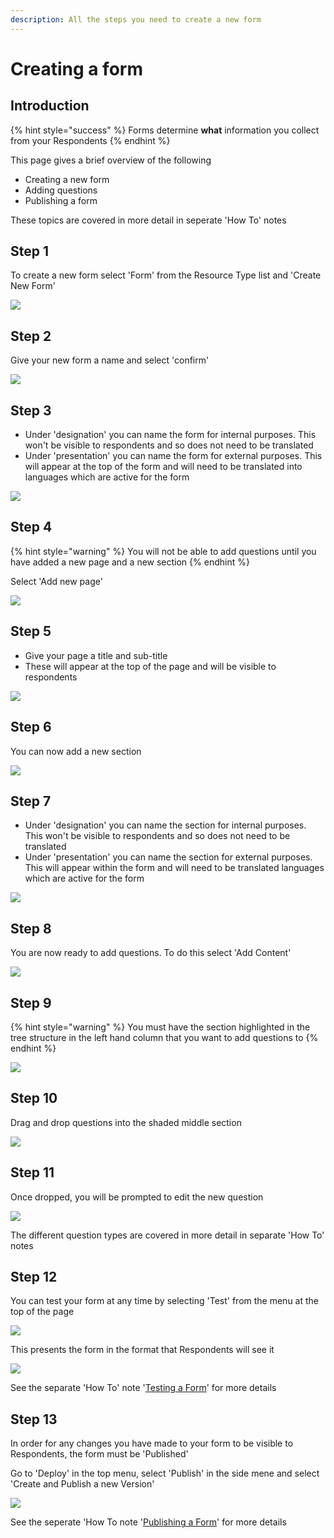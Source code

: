 ```yaml
---
description: All the steps you need to create a new form
---
```


# Creating a form

## Introduction

{% hint style="success" %}
Forms determine **what** information you collect from your Respondents
{% endhint %}

This page gives a brief overview of the following

* Creating a new form
* Adding questions
* Publishing a form

These topics are covered in more detail in seperate 'How To' notes

## Step 1

To create a new form select 'Form' from the Resource Type list and 'Create New Form'

![](<../../.gitbook/assets/image (320) (1).png>)

## Step 2

Give your new form a name and select 'confirm'

![](<../../.gitbook/assets/image (321) (1) (1).png>)

## Step 3

* Under 'designation' you can name the form for internal purposes.  This won't be visible to respondents and so does not need to be translated
* Under 'presentation' you can name the form for external purposes.  This will appear at the top of the form and will need to be translated into languages which are active for the form

![](<../../.gitbook/assets/image (317).png>)

## Step 4

{% hint style="warning" %}
You will not be able to add questions until you have added a new page and a new section
{% endhint %}

Select 'Add new page'

![](<../../.gitbook/assets/image (301) (1).png>)

## Step 5

* Give your page a title and sub-title
* These will appear at the top of the page and will be visible to respondents

![](<../../.gitbook/assets/image (313).png>)

## Step 6

You can now add a new section

![](<../../.gitbook/assets/image (318).png>)

## Step 7

* Under 'designation' you can name the section for internal purposes.  This won't be visible to respondents and so does not need to be translated
* Under 'presentation' you can name the section for external purposes.  This will appear within the form and will need to be translated languages which are active for the form

![](<../../.gitbook/assets/image (303) (1) (1).png>)

## Step 8

You are now ready to add questions.  To do this select 'Add Content'

![](<../../.gitbook/assets/image (312) (1).png>)

## Step 9

{% hint style="warning" %}
You must have the section highlighted in the tree structure in the left hand column that you want to add questions to
{% endhint %}

![](<../../.gitbook/assets/image (311).png>)

## Step 10

Drag and drop questions into the shaded middle section

![](<../../.gitbook/assets/image (300).png>)

## Step 11

Once dropped, you will be prompted to edit the new question&#x20;

![](<../../.gitbook/assets/image (302).png>)

The different question types are covered in more detail in separate 'How To' notes

## Step 12

You can test your form at any time by selecting 'Test' from the menu at the top of the page

![](<../../.gitbook/assets/image (324) (1).png>)

This presents the form in the format that Respondents will see it

![](<../../.gitbook/assets/image (301).png>)

See the separate 'How To' note '[Testing a Form](https://app.gitbook.com/o/-LCmmrbb3mPcyvxukobx/s/-LDglCKkoaiLL-wpvCjA/c/kjEpt7kq2p2GIogt0eWt/how-to-guides/forms/testing-a-form)' for more details

## Step 13

In order for any changes you have made to your form to be visible to Respondents, the form must be 'Published'

Go to 'Deploy' in the top menu, select 'Publish' in the side mene and select 'Create and Publish a new Version'&#x20;

&#x20;

![](<../../.gitbook/assets/image (322) (1).png>)

See the seperate 'How To note '[Publishing a Form](https://app.gitbook.com/o/-LCmmrbb3mPcyvxukobx/s/-LDglCKkoaiLL-wpvCjA/c/kjEpt7kq2p2GIogt0eWt/how-to-guides/forms/publishing-a-form)' for more details
